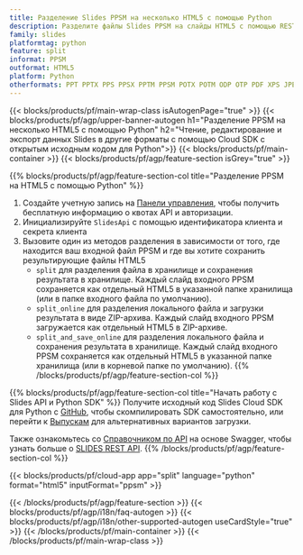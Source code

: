 ```yaml
---
title: Разделение Slides PPSM на несколько HTML5 с помощью Python
description: Разделите файлы Slides PPSM на слайды HTML5 с помощью REST API и Python SDK с открытым исходным кодом
family: slides
platformtag: python
feature: split
informat: PPSM
outformat: HTML5
platform: Python
otherformats: PPT PPTX PPS PPSX PPTM PPSM POTX POTM ODP OTP PDF XPS JPEG PNG BMP TIFF SVG GIF XAML
---
```


{{< blocks/products/pf/main-wrap-class isAutogenPage="true" >}}
{{< blocks/products/pf/agp/upper-banner-autogen h1="Разделение PPSM на несколько HTML5 с помощью Python" h2="Чтение, редактирование и экспорт данных Slides в другие форматы с помощью Cloud SDK с открытым исходным кодом для Python">}}
{{< blocks/products/pf/main-container >}}
{{< blocks/products/pf/agp/feature-section isGrey="true" >}}

{{% blocks/products/pf/agp/feature-section-col title="Разделение PPSM на HTML5 с помощью Python" %}}
1. Создайте учетную запись на <a href="https://dashboard.aspose.cloud/">Панели управления</a>, чтобы получить бесплатную информацию о квотах API и авторизации.
1. Инициализируйте ```SlidesApi``` с помощью идентификатора клиента и секрета клиента
1. Вызовите один из методов разделения в зависимости от того, где находится ваш входной файл PPSM и где вы хотите сохранить результирующие файлы HTML5
    - ```split``` для разделения файла в хранилище и сохранения результата в хранилище. Каждый слайд входного PPSM сохраняется как отдельный HTML5 в указанной папке хранилища (или в папке входного файла по умолчанию).
    - ```split_online``` для разделения локального файла и загрузки результата в виде ZIP-архива. Каждый слайд входного PPSM загружается как отдельный HTML5 в ZIP-архиве.
    - ```split_and_save_online``` для разделения локального файла и сохранения результата в хранилище. Каждый слайд входного PPSM сохраняется как отдельный HTML5 в указанной папке хранилища (или в корневой папке по умолчанию).
{{% /blocks/products/pf/agp/feature-section-col %}}

{{% blocks/products/pf/agp/feature-section-col title="Начать работу с Slides API и Python SDK" %}}
Получите исходный код Slides Cloud SDK для Python с [GitHub](https://github.com/aspose-slides-cloud/aspose-slides-cloud-python), чтобы скомпилировать SDK самостоятельно, или перейти к [Выпускам](https://releases.aspose.cloud/) для альтернативных вариантов загрузки.

Также ознакомьтесь со [Справочником по API](https://apireference.aspose.cloud/slides/) на основе Swagger, чтобы узнать больше о [SLIDES REST API](https://products.aspose.cloud/slides/curl/).
{{% /blocks/products/pf/agp/feature-section-col %}}

{{< blocks/products/pf/cloud-app app="split" language="python" format="html5" inputFormat="ppsm" >}}

{{< /blocks/products/pf/agp/feature-section >}}
{{< blocks/products/pf/agp/i18n/faq-autogen >}}
{{< blocks/products/pf/agp/i18n/other-supported-autogen useCardStyle="true" >}}
{{< /blocks/products/pf/main-container >}}
{{< /blocks/products/pf/main-wrap-class >}}
